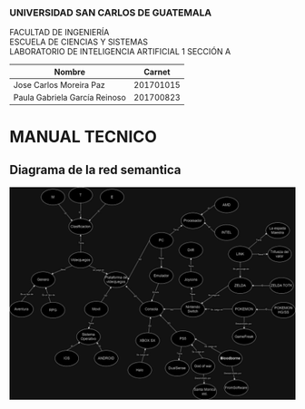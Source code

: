 ### UNIVERSIDAD SAN CARLOS DE GUATEMALA
FACULTAD DE INGENIERÍA  
ESCUELA DE CIENCIAS Y SISTEMAS  
LABORATORIO DE INTELIGENCIA ARTIFICIAL 1
SECCIÓN A

|  Nombre | Carnet  |
| ------------ | ------------ |
| Jose Carlos Moreira Paz | 201701015 |
| Paula Gabriela García Reinoso | 201700823 |

# MANUAL TECNICO
## Diagrama de la red semantica 
![diagrama](img/Redsemantica_1.jpg) 